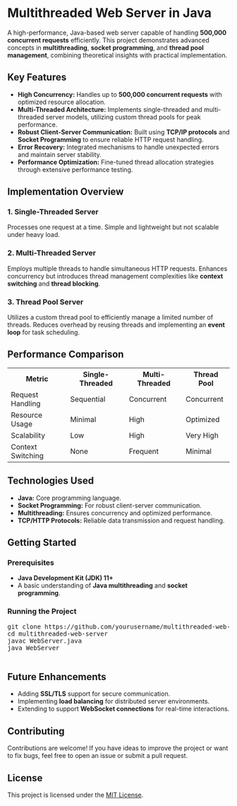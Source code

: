 <!DOCTYPE html>
<h1>Multithreaded Web Server in Java</h1>
    </header>
    <section>
        <p>
            A high-performance, Java-based web server capable of handling <strong>500,000 concurrent requests</strong> efficiently. This project demonstrates advanced concepts in <strong>multithreading</strong>, <strong>socket programming</strong>, and <strong>thread pool management</strong>, combining theoretical insights with practical implementation.
        </p>
     <h2>Key Features</h2>
        <ul>
            <li><strong>High Concurrency:</strong> Handles up to <strong>500,000 concurrent requests</strong> with optimized resource allocation.</li>
            <li><strong>Multi-Threaded Architecture:</strong> Implements single-threaded and multi-threaded server models, utilizing custom thread pools for peak performance.</li>
            <li><strong>Robust Client-Server Communication:</strong> Built using <strong>TCP/IP protocols</strong> and <strong>Socket Programming</strong> to ensure reliable HTTP request handling.</li>
            <li><strong>Error Recovery:</strong> Integrated mechanisms to handle unexpected errors and maintain server stability.</li>
            <li><strong>Performance Optimization:</strong> Fine-tuned thread allocation strategies through extensive performance testing.</li>
        </ul>
        <h2>Implementation Overview</h2>
        <h3>1. Single-Threaded Server</h3>
        <p>Processes one request at a time. Simple and lightweight but not scalable under heavy load.</p>
        <h3>2. Multi-Threaded Server</h3>
        <p>Employs multiple threads to handle simultaneous HTTP requests. Enhances concurrency but introduces thread management complexities like <strong>context switching</strong> and <strong>thread blocking</strong>.</p>
        <h3>3. Thread Pool Server</h3>
        <p>Utilizes a custom thread pool to efficiently manage a limited number of threads. Reduces overhead by reusing threads and implementing an <strong>event loop</strong> for task scheduling.</p>
        <h2>Performance Comparison</h2>
        <table>
            <tr>
                <th>Metric</th>
                <th>Single-Threaded</th>
                <th>Multi-Threaded</th>
                <th>Thread Pool</th>
            </tr>
            <tr>
                <td>Request Handling</td>
                <td>Sequential</td>
                <td>Concurrent</td>
                <td>Concurrent</td>
            </tr>
            <tr>
                <td>Resource Usage</td>
                <td>Minimal</td>
                <td>High</td>
                <td>Optimized</td>
            </tr>
            <tr>
                <td>Scalability</td>
                <td>Low</td>
                <td>High</td>
                <td>Very High</td>
            </tr>
            <tr>
                <td>Context Switching</td>
                <td>None</td>
                <td>Frequent</td>
                <td>Minimal</td>
            </tr>
        </table>
        <h2>Technologies Used</h2>
        <ul>
            <li><strong>Java:</strong> Core programming language.</li>
            <li><strong>Socket Programming:</strong> For robust client-server communication.</li>
            <li><strong>Multithreading:</strong> Ensures concurrency and optimized performance.</li>
            <li><strong>TCP/HTTP Protocols:</strong> Reliable data transmission and request handling.</li>
        </ul>
        <h2>Getting Started</h2>
        <h3>Prerequisites</h3>
        <ul>
            <li><strong>Java Development Kit (JDK) 11+</strong></li>
            <li>A basic understanding of <strong>Java multithreading</strong> and <strong>socket programming</strong>.</li>
        </ul>
        <h3>Running the Project</h3>
        <pre>
git clone https://github.com/yourusername/multithreaded-web-server.git
cd multithreaded-web-server
javac WebServer.java
java WebServer
        </pre>
        <h2>Future Enhancements</h2>
        <ul>
            <li>Adding <strong>SSL/TLS</strong> support for secure communication.</li>
            <li>Implementing <strong>load balancing</strong> for distributed server environments.</li>
            <li>Extending to support <strong>WebSocket connections</strong> for real-time interactions.</li>
        </ul>
        <h2>Contributing</h2>
        <p>
            Contributions are welcome! If you have ideas to improve the project or want to fix bugs, feel free to open an issue or submit a pull request.
        </p>
        <h2>License</h2>
        <p>
            This project is licensed under the <a href="#">MIT License</a>.
        </p>
    </section>
</body>
</html>
